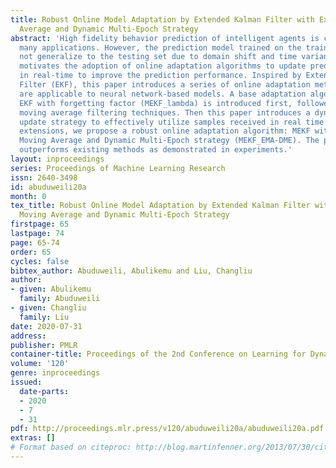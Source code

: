 ```yaml
---
title: Robust Online Model Adaptation by Extended Kalman Filter with Exponential Moving
  Average and Dynamic Multi-Epoch Strategy
abstract: 'High fidelity behavior prediction of intelligent agents is critical in
  many applications. However, the prediction model trained on the training set may
  not generalize to the testing set due to domain shift and time variance. The challenge
  motivates the adoption of online adaptation algorithms to update prediction models
  in real-time to improve the prediction performance. Inspired by Extended Kalman
  Filter (EKF), this paper introduces a series of online adaptation methods, which
  are applicable to neural network-based models. A base adaptation algorithm Modified
  EKF with forgetting factor (MEKF_lambda) is introduced first, followed by exponential
  moving average filtering techniques. Then this paper introduces a dynamic multi-epoch
  update strategy to effectively utilize samples received in real time. With all these
  extensions, we propose a robust online adaptation algorithm: MEKF with Exponential
  Moving Average and Dynamic Multi-Epoch strategy (MEKF_EMA-DME). The proposed algorithm
  outperforms existing methods as demonstrated in experiments.'
layout: inproceedings
series: Proceedings of Machine Learning Research
issn: 2640-3498
id: abuduweili20a
month: 0
tex_title: Robust Online Model Adaptation by Extended Kalman Filter with Exponential
  Moving Average and Dynamic Multi-Epoch Strategy
firstpage: 65
lastpage: 74
page: 65-74
order: 65
cycles: false
bibtex_author: Abuduweili, Abulikemu and Liu, Changliu
author:
- given: Abulikemu
  family: Abuduweili
- given: Changliu
  family: Liu
date: 2020-07-31
address: 
publisher: PMLR
container-title: Proceedings of the 2nd Conference on Learning for Dynamics and Control
volume: '120'
genre: inproceedings
issued:
  date-parts:
  - 2020
  - 7
  - 31
pdf: http://proceedings.mlr.press/v120/abuduweili20a/abuduweili20a.pdf
extras: []
# Format based on citeproc: http://blog.martinfenner.org/2013/07/30/citeproc-yaml-for-bibliographies/
---
```

